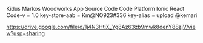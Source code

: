 Kidus Markos Woodworks App Source Code
Code Platform Ionic React
Code-v = 1.0
key-store-aab = Km@NO923#336
key-alias = upload
@kemari

https://drive.google.com/file/d/1j4N3HtiX_Yg8Az63zb9mwk8denY88zjV/view?usp=sharing
